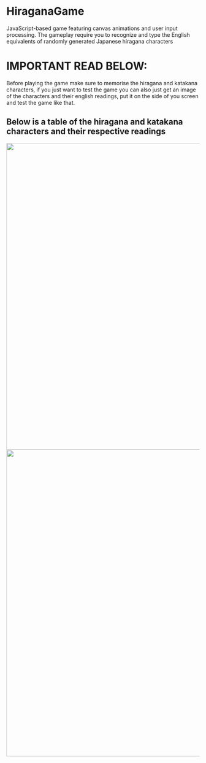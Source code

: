 ﻿# HiraganaGame
 JavaScript-based game featuring canvas animations and user input processing. The gameplay require you to recognize and type the English equivalents of randomly generated Japanese hiragana characters

 <h1>IMPORTANT READ BELOW:</h1>
 Before playing the game make sure to memorise the hiragana and katakana characters, if you just want to test the game you can also just get an image of the characters and their english readings, put 
it on the side of you screen and test the game like that.

<h2>Below is a table of the hiragana and katakana characters and their respective readings</h2>

<img src="https://github.com/RayFFH/HiraganaGame/assets/57190209/80e3c06c-5463-412a-93ab-f081638d1882" width="600" height="800"> 

<img src="https://github.com/RayFFH/HiraganaGame/assets/57190209/2b8251f6-91d2-4f03-bcf8-2adc1ac0a8b8" width="600" height="800"> 


